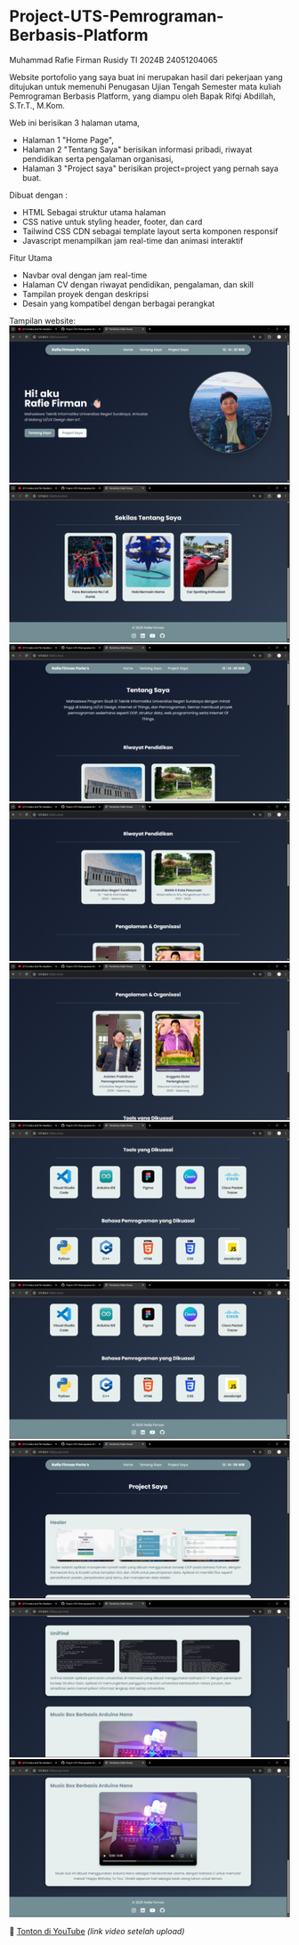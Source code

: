 # Project-UTS-Pemrograman-Berbasis-Platform
Muhammad Rafie Firman Rusidy
TI 2024B
24051204065

Website portofolio yang saya buat ini merupakan hasil dari pekerjaan yang ditujukan untuk memenuhi
Penugasan Ujian Tengah Semester mata kuliah Pemrograman Berbasis Platform, yang diampu oleh
Bapak Rifqi Abdillah, S.Tr.T., M.Kom.

Web ini berisikan 3 halaman utama,
- Halaman 1 "Home Page",
- Halaman 2 "Tentang Saya" berisikan informasi pribadi, riwayat pendidikan serta pengalaman organisasi,
- Halaman 3 "Project saya" berisikan project=project yang pernah saya buat.

Dibuat dengan :
- HTML Sebagai struktur utama halaman
- CSS native untuk styling header, footer, dan card
- Tailwind CSS CDN sebagai template layout serta komponen responsif
- Javascript menampilkan jam real-time dan animasi interaktif

Fitur Utama
- Navbar oval dengan jam real-time
- Halaman CV dengan riwayat pendidikan, pengalaman, dan skill
- Tampilan proyek dengan deskripsi
- Desain yang kompatibel dengan berbagai perangkat

Tampilan website:
![preview](item/preview1.png)
![preview](item/preview2.png)
![preview](item/preview3.png)
![preview](item/preview4.png)
![preview](item/preview5.png)
![preview](item/preview6.png)
![preview](item/preview7.png)
![preview](item/preview8.png)
![preview](item/preview9.png)
![preview](item/preview10.png)


🎥 [Tonton di YouTube](https://youtube.com/...) _(link video setelah upload)_

